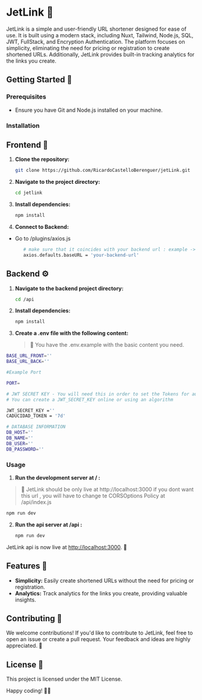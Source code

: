 # JetLink 🚀

JetLink is a simple and user-friendly URL shortener designed for ease of use. It is built using a modern stack, including Nuxt, Tailwind, Node.js, SQL, JWT, FullStack, and Encryption Authentication. The platform focuses on simplicity, eliminating the need for pricing or registration to create shortened URLs. Additionally, JetLink provides built-in tracking analytics for the links you create.

## Getting Started 🏹

### Prerequisites

- Ensure you have Git and Node.js installed on your machine.

### Installation

## Frontend 🎨

1. **Clone the repository:**

   ```bash
   git clone https://github.com/RicardoCastelloBerenguer/jetLink.git

   ```

2. **Navigate to the project directory:**

   ```bash
   cd jetlink

   ```

3. **Install dependencies:**
   ```bash
   npm install
   ```
4. **Connect to Backend:**

- Go to /plugins/axios.js

   ```bash
      # make sure that it coincides with your backend url : example -> axios.defaults.baseURL = 'http://localhost:3333/'
      axios.defaults.baseURL = 'your-backend-url'
   
   ```

## Backend ⚙️

1. **Navigate to the backend project directory:**

   ```bash
   cd /api

   ```

2. **Install dependencies:**

   ```bash
   npm install
   ```

3. **Create a .env file with the following content:**
   > 🚧 You have the .env.example with the basic content you need.

```bash
BASE_URL_FRONT=''
BASE_URL_BACK=''

#Example Port

PORT=

# JWT SECRET KEY - You will need this in order to set the Tokens for authentication.
# You can create a JWT_SECRET_KEY online or using an algorithm

JWT_SECRET_KEY =''
CADUCIDAD_TOKEN = '7d'

# DATABASE INFORMATION
DB_HOST=''
DB_NAME=''
DB_USER=''
DB_PASSWORD=''
```

### Usage

1. **Run the development server at / :**
 > 🚧 JetLink should be only live at http://localhost:3000 if you dont want this url , you will have to change te CORSOptions Policy at /api/index.js
   ```bash
   npm run dev
   ```

2. **Run the api server at /api :**

   ```bash
   npm run dev
   ```

JetLink api is now live at [http://localhost:3000](http://localhost:3333). 🚀

## Features 🌟

- **Simplicity:** Easily create shortened URLs without the need for pricing or registration.
- **Analytics:** Track analytics for the links you create, providing valuable insights.

## Contributing 🤝

We welcome contributions! If you'd like to contribute to JetLink, feel free to open an issue or create a pull request. Your feedback and ideas are highly appreciated. 🌟

## License 📄

This project is licensed under the MIT License.

Happy coding! 🚀✨

